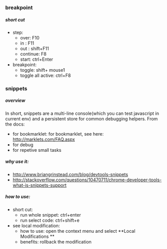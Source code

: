 ### breakpoint

##### short cut
* step:
  * over: F10
  * in  : F11
  * out : shift+F11
  * continue: F8
  * start:    ctrl+Enter
* breakpoint:
  * toggle: shift+ mouse1
  * toggle all active: ctrl+F8


### snippets

##### overview
In short, snippets are a multi-line console(which you can test javascript in current env) and a persistent store for common debugging helpers. From the docs:
* for bookmarklet: for bookmarklet, see here: http://marklets.com/FAQ.aspx
* for debug
* for repetive small tasks

##### why use it: 
* http://www.briangrinstead.com/blog/devtools-snippets
* http://stackoverflow.com/questions/10470711/chrome-developer-tools-what-is-snippets-support
  
  
##### how to use:
* short cut:
  * run whole snippet: ctrl+enter
  * run select code: ctrl+shift+e
* see local modification:
  * how to use: open the context menu and select **Local Modifications  **
  * benefits: rollback the modification
